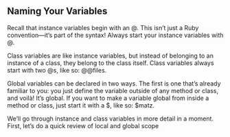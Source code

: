 ## Naming Your Variables

Recall that instance variables begin with an @. This isn’t just a Ruby convention—it’s part of the syntax! Always start your instance variables with @.

Class variables are like instance variables, but instead of belonging to an instance of a class, they belong to the class itself. Class variables always start with two @s, like so: @@files.

Global variables can be declared in two ways. The first is one that’s already familiar to you: you just define the variable outside of any method or class, and voilà! It’s global. If you want to make a variable global from inside a method or class, just start it with a $, like so: $matz.

We’ll go through instance and class variables in more detail in a moment. First, let’s do a quick review of local and global scope
